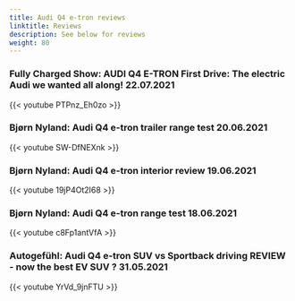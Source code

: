 ```yaml
---
title: Audi Q4 e-tron reviews
linktitle: Reviews
description: See below for reviews
weight: 80
---
```

### Fully Charged Show: AUDI Q4 E-TRON First Drive: The electric Audi we wanted all along! 22.07.2021

{{< youtube PTPnz_Eh0zo >}}
### Bjørn Nyland: Audi Q4 e-tron trailer range test 20.06.2021

{{< youtube SW-DfNEXnk >}}
### Bjørn Nyland: Audi Q4 e-tron interior review 19.06.2021

{{< youtube 19jP4Ot2I68 >}}
### Bjørn Nyland: Audi Q4 e-tron range test 18.06.2021

{{< youtube c8Fp1antVfA >}}
### Autogefühl: Audi Q4 e-tron SUV vs Sportback driving REVIEW - now the best EV SUV ? 31.05.2021

{{< youtube YrVd_9jnFTU >}}
